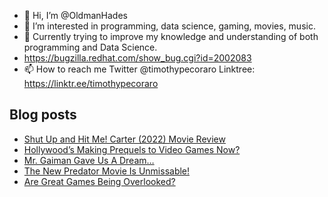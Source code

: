- 👋 Hi, I’m @OldmanHades
- 👀 I’m interested in programming, data science, gaming, movies, music.
- 🌱 Currently trying to improve my knowledge and understanding of both programming and Data Science.
- https://bugzilla.redhat.com/show_bug.cgi?id=2002083
- 📫 How to reach me Twitter @timothypecoraro
Linktree: https://linktr.ee/timothypecoraro

## Blog posts
<!-- BLOG-POST-LIST:START -->
- [Shut Up and Hit Me! Carter &lpar;2022&rpar; Movie Review](https://medium.com/@timothypecoraro/shut-up-and-hit-me-49560c747aeb?source=rss-5097f5c9b801------2)
- [Hollywood’s Making Prequels to Video Games Now?](https://medium.com/@timothypecoraro/hollywoods-making-prequels-to-video-games-now-5f68b83d6e40?source=rss-5097f5c9b801------2)
- [Mr. Gaiman Gave Us A Dream…](https://medium.com/@timothypecoraro/mr-gaiman-gave-us-a-dream-b5344ef7c1aa?source=rss-5097f5c9b801------2)
- [The New Predator Movie Is Unmissable!](https://medium.com/@timothypecoraro/the-new-predator-movie-is-unmissable-3163ac006813?source=rss-5097f5c9b801------2)
- [Are Great Games Being Overlooked?](https://medium.com/@timothypecoraro/reasons-why-great-games-are-being-overlooked-10d51bb695f3?source=rss-5097f5c9b801------2)
<!-- BLOG-POST-LIST:END -->
